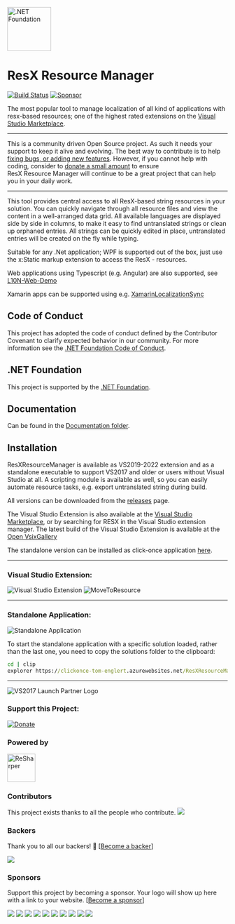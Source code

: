 [<img src="https://raw.githubusercontent.com/dotnet-foundation/swag/master/logo/dotnetfoundation_v4.svg" alt=".NET Foundation" width=100>](https://dotnetfoundation.org)

# ResX Resource Manager 
[![Build Status](https://dev.azure.com/tom-englert/Open%20Source/_apis/build/status/ResXResourceManager?branchName=master)](https://dev.azure.com/tom-englert/Open%20Source/_build/latest?definitionId=35&branchName=master)
[![Sponsor](https://img.shields.io/badge/-Sponsor-fafbfc?logo=GitHub%20Sponsors)](https://github.com/sponsors/tom-englert)

The most popular tool to manage localization of all kind of applications with resx-based resources; one of the highest rated extensions on the [Visual Studio Marketplace](https://marketplace.visualstudio.com/items?itemName=TomEnglert.ResXManager).

---

This is a community driven Open Source project. 
As such it needs your support to keep it alive and evolving. 
The best way to contribute is to help [fixing bugs, or adding new features](https://github.com/tom-englert/ResXResourceManager/issues).
However, if you cannot help with coding, consider to [donate a small amount](Documentation/Topics/Donate.md) to ensure <span>ResX&nbsp;Resource&nbsp;Manager</span> will continue to be a great project that can help you in your daily work.

---

This tool provides central access to all ResX-based string resources in your solution. You can quickly navigate through all resource files and view the content in a well-arranged data grid.
All available languages are displayed side by side in columns, to make it easy to find untranslated strings or clean up orphaned entries. All strings can be quickly edited in place, untranslated entries will be created on the fly while typing.

Suitable for any .Net application; WPF is supported out of the box, just use the x:Static markup extension to access the ResX - resources.

Web applications using Typescript (e.g. Angular) are also supported, see [L10N-Web-Demo](https://github.com/tom-englert/L10N-Web-Demo)

Xamarin apps can be supported using e.g. [XamarinLocalizationSync](https://github.com/maruhe/XamarinLocalizationSync)

## Code of Conduct
This project has adopted the code of conduct defined by the Contributor Covenant to clarify expected behavior in our community.
For more information see the [.NET Foundation Code of Conduct](https://dotnetfoundation.org/code-of-conduct).

## .NET Foundation
This project is supported by the [.NET Foundation](https://dotnetfoundation.org).

## Documentation
Can be found in the [Documentation folder](Documentation/Readme.md).

## Installation
ResXResourceManager is available as VS2019-2022 extension and as a standalone executable to support VS2017 and older or users without Visual Studio at all.
A scripting module is available as well, so you can easily automate resource tasks, e.g. export untranslated string during build.

All versions can be downloaded from the [releases](../../releases) page.

The Visual Studio Extension is also available at the [Visual Studio Marketplace](https://marketplace.visualstudio.com/items?itemName=TomEnglert.ResXManager), or by searching for RESX in the Visual Studio extension manager.
The latest build of the Visual Studio Extension is available at the [Open VsixGallery](http://vsixgallery.com/extension/43b35fe0-1f30-48de-887a-68256474202a)

The standalone version can be installed as click-once application [here](https://clickonce-tom-englert.azurewebsites.net/ResXResourceManager/ResXManager.application).

----------------------------------------------------------------------------------------------

### Visual Studio Extension:
![Visual Studio Extension](Assets/VisualStudioMainScreen.png)
![MoveToResource](Documentation/Topics/MoveToResource.gif)

----------------------------------------------------------------------------------------------

### Standalone Application:
![Standalone Application](Assets/StandaloneMainScreen.png)

To start the standalone application with a specific solution loaded, rather than the last one, you need to copy the solutions folder to the clipboard:
```cmd
cd | clip
explorer https://clickonce-tom-englert.azurewebsites.net/ResXResourceManager/ResXManager.application

```

----------------------------------------------------------------------------------------------

![VS2017 Launch Partner Logo](Assets/VS2017%20Launch%20Partner%20Logo%20Small.png)

### Support this Project: 

<a href="https://github.com/dotnet/ResXResourceManager/blob/1.94/Documentation/Topics/Donate.md"><img title="Donate" src="https://www.paypalobjects.com/en_US/i/btn/btn_donate_SM.gif" alt="Donate" /></a>

### Powered by 

<a href="http://www.jetbrains.com/resharper/"><img src="http://www.tom-englert.de/Images/icon_ReSharper.png" alt="ReSharper" width="64" height="64" /></a>

### Contributors

This project exists thanks to all the people who contribute. <img src="https://opencollective.com/ResXResourceManager/contributors.svg?width=890&button=false" />


### Backers

Thank you to all our backers! 🙏 [[Become a backer](https://opencollective.com/ResXResourceManager#backer)]

<a href="https://opencollective.com/ResXResourceManager#backers" target="_blank"><img src="https://opencollective.com/ResXResourceManager/backers.svg?width=890"></a>


### Sponsors

Support this project by becoming a sponsor. Your logo will show up here with a link to your website. [[Become a sponsor](https://opencollective.com/ResXResourceManager#sponsor)]

<a href="https://opencollective.com/ResXResourceManager/sponsor/0/website" target="_blank"><img src="https://opencollective.com/ResXResourceManager/sponsor/0/avatar.svg"></a>
<a href="https://opencollective.com/ResXResourceManager/sponsor/1/website" target="_blank"><img src="https://opencollective.com/ResXResourceManager/sponsor/1/avatar.svg"></a>
<a href="https://opencollective.com/ResXResourceManager/sponsor/2/website" target="_blank"><img src="https://opencollective.com/ResXResourceManager/sponsor/2/avatar.svg"></a>
<a href="https://opencollective.com/ResXResourceManager/sponsor/3/website" target="_blank"><img src="https://opencollective.com/ResXResourceManager/sponsor/3/avatar.svg"></a>
<a href="https://opencollective.com/ResXResourceManager/sponsor/4/website" target="_blank"><img src="https://opencollective.com/ResXResourceManager/sponsor/4/avatar.svg"></a>
<a href="https://opencollective.com/ResXResourceManager/sponsor/5/website" target="_blank"><img src="https://opencollective.com/ResXResourceManager/sponsor/5/avatar.svg"></a>
<a href="https://opencollective.com/ResXResourceManager/sponsor/6/website" target="_blank"><img src="https://opencollective.com/ResXResourceManager/sponsor/6/avatar.svg"></a>
<a href="https://opencollective.com/ResXResourceManager/sponsor/7/website" target="_blank"><img src="https://opencollective.com/ResXResourceManager/sponsor/7/avatar.svg"></a>
<a href="https://opencollective.com/ResXResourceManager/sponsor/8/website" target="_blank"><img src="https://opencollective.com/ResXResourceManager/sponsor/8/avatar.svg"></a>
<a href="https://opencollective.com/ResXResourceManager/sponsor/9/website" target="_blank"><img src="https://opencollective.com/ResXResourceManager/sponsor/9/avatar.svg"></a>


